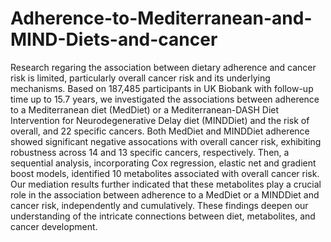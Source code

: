 # Adherence-to-Mediterranean-and-MIND-Diets-and-cancer
Research regaring the association between dietary adherence and cancer risk is limited, particularly overall cancer risk and its underlying mechanisms. Based on 187,485 participants in UK Biobank with follow-up time up to 15.7 years, we investigated the associations between adherence to a Mediterranean diet (MedDiet) or a Mediterranean-DASH Diet Intervention for Neurodegenerative Delay diet (MINDDiet) and the risk of overall, and 22 specific cancers. Both MedDiet and MINDDiet adherence showed significant negative assocations with overall cancer risk, exhibiting robustness across 14 and 13 specific cancers, respectively. Then, a sequential analysis, incorporating Cox regression, elastic net and gradient boost models, identified 10 metabolites associated with overall cancer risk. Our mediation results further indicated that these metabolites play a crucial role in the association between adherence to a MedDiet or a MINDDiet and cancer risk, independently and cumulatively. These findings deepen our understanding of the intricate connections between diet, metabolites, and cancer development.

